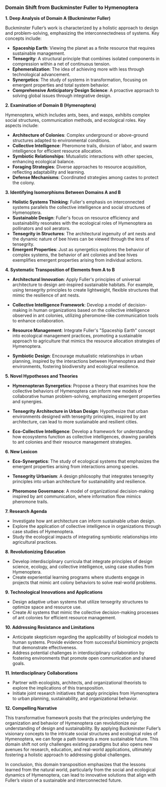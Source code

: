 ### Domain Shift from Buckminster Fuller to Hymenoptera

**1. Deep Analysis of Domain A (Buckminster Fuller)**

Buckminster Fuller’s work is characterized by a holistic approach to design and problem-solving, emphasizing the interconnectedness of systems. Key concepts include:

- **Spaceship Earth**: Viewing the planet as a finite resource that requires sustainable management.
- **Tensegrity**: A structural principle that combines isolated components in compression within a net of continuous tension.
- **Ephemeralization**: The idea of achieving more with less through technological advancement.
- **Synergetics**: The study of systems in transformation, focusing on emergent properties and total system behavior.
- **Comprehensive Anticipatory Design Science**: A proactive approach to solving global issues through integrative design.

**2. Examination of Domain B (Hymenoptera)**

Hymenoptera, which includes ants, bees, and wasps, exhibits complex social structures, communication methods, and ecological roles. Key aspects include:

- **Architecture of Colonies**: Complex underground or above-ground structures adapted to environmental conditions.
- **Collective Intelligence**: Pheromone trails, division of labor, and swarm intelligence for efficient resource allocation.
- **Symbiotic Relationships**: Mutualistic interactions with other species, enhancing ecological balance.
- **Foraging Strategies**: Diverse approaches to resource acquisition, reflecting adaptability and learning.
- **Defense Mechanisms**: Coordinated strategies among castes to protect the colony.

**3. Identifying Isomorphisms Between Domains A and B**

- **Holistic Systems Thinking**: Fuller's emphasis on interconnected systems parallels the collective intelligence and social structures of Hymenoptera.
- **Sustainable Design**: Fuller's focus on resource efficiency and sustainability resonates with the ecological roles of Hymenoptera as pollinators and soil aerators.
- **Tensegrity in Structures**: The architectural ingenuity of ant nests and the dynamic nature of bee hives can be viewed through the lens of tensegrity.
- **Emergent Properties**: Just as synergetics explores the behavior of complex systems, the behavior of ant colonies and bee hives exemplifies emergent properties arising from individual actions.

**4. Systematic Transposition of Elements from A to B**

- **Architectural Innovation**: Apply Fuller's principles of universal architecture to design ant-inspired sustainable habitats. For example, using tensegrity principles to create lightweight, flexible structures that mimic the resilience of ant nests.
  
- **Collective Intelligence Framework**: Develop a model of decision-making in human organizations based on the collective intelligence observed in ant colonies, utilizing pheromone-like communication tools to enhance collaboration.

- **Resource Management**: Integrate Fuller's "Spaceship Earth" concept into ecological management practices, promoting a sustainable approach to agriculture that mimics the resource allocation strategies of Hymenoptera.

- **Symbiotic Design**: Encourage mutualistic relationships in urban planning, inspired by the interactions between Hymenoptera and their environments, fostering biodiversity and ecological resilience.

**5. Novel Hypotheses and Theories**

- **Hymenopteran Synergetics**: Propose a theory that examines how the collective behaviors of Hymenoptera can inform new models of collaborative human problem-solving, emphasizing emergent properties and synergies.

- **Tensegrity Architecture in Urban Design**: Hypothesize that urban environments designed with tensegrity principles, inspired by ant architecture, can lead to more sustainable and resilient cities.

- **Eco-Collective Intelligence**: Develop a framework for understanding how ecosystems function as collective intelligences, drawing parallels to ant colonies and their resource management strategies.

**6. New Lexicon**

- **Eco-Synergetics**: The study of ecological systems that emphasizes the emergent properties arising from interactions among species.
  
- **Tensegrity Urbanism**: A design philosophy that integrates tensegrity principles into urban architecture for sustainability and resilience.

- **Pheromone Governance**: A model of organizational decision-making inspired by ant communication, where information flow mimics pheromone trails.

**7. Research Agenda**

- Investigate how ant architecture can inform sustainable urban design.
- Explore the application of collective intelligence in organizations through case studies of Hymenoptera.
- Study the ecological impacts of integrating symbiotic relationships into agricultural practices.

**8. Revolutionizing Education**

- Develop interdisciplinary curricula that integrate principles of design science, ecology, and collective intelligence, using case studies from Hymenoptera.
- Create experiential learning programs where students engage in projects that mimic ant colony behaviors to solve real-world problems.

**9. Technological Innovations and Applications**

- Design adaptive urban systems that utilize tensegrity structures to optimize space and resource use.
- Create AI systems that mimic the collective decision-making processes of ant colonies for efficient resource management.

**10. Addressing Resistance and Limitations**

- Anticipate skepticism regarding the applicability of biological models to human systems. Provide evidence from successful biomimicry projects that demonstrate effectiveness.
- Address potential challenges in interdisciplinary collaboration by fostering environments that promote open communication and shared goals.

**11. Interdisciplinary Collaborations**

- Partner with ecologists, architects, and organizational theorists to explore the implications of this transposition.
- Initiate joint research initiatives that apply principles from Hymenoptera to urban planning, sustainability, and organizational behavior.

**12. Compelling Narrative**

This transformative framework posits that the principles underlying the organization and behavior of Hymenoptera can revolutionize our understanding of design and sustainability. By applying Buckminster Fuller’s visionary concepts to the intricate social structures and ecological roles of Hymenoptera, we can forge a path towards a more sustainable future. This domain shift not only challenges existing paradigms but also opens new avenues for research, education, and real-world applications, ultimately fostering a holistic approach to addressing global challenges. 

In conclusion, this domain transposition emphasizes that the lessons learned from the natural world, particularly from the social and ecological dynamics of Hymenoptera, can lead to innovative solutions that align with Fuller’s vision of a sustainable and interconnected future.